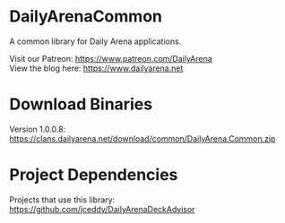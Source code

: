 # DailyArenaCommon
A common library for Daily Arena applications.

Visit our Patreon: https://www.patreon.com/DailyArena  
View the blog here: https://www.dailyarena.net

# Download Binaries
Version 1.0.0.8: https://clans.dailyarena.net/download/common/DailyArena.Common.zip

# Project Dependencies
Projects that use this library:  
https://github.com/jceddy/DailyArenaDeckAdvisor
